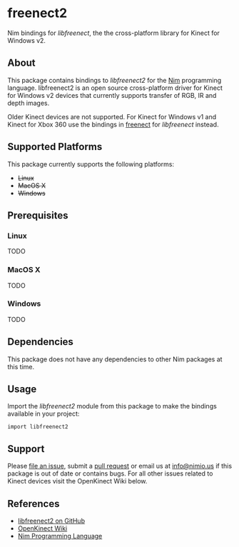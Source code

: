 # freenect2

Nim bindings for *libfreenect*, the the cross-platform library for Kinect for
Windows v2.


## About

This package contains bindings to *libfreenect2* for the
[Nim](http://nim-lang.org) programming language. libfreenect2 is an open source
cross-platform driver for Kinect for Windows v2 devices that currently supports
transfer of RGB, IR and depth images.

Older Kinect devices are not supported. For Kinect for Windows v1 and Kinect for
Xbox 360 use the bindings in [freenect](https://github.com/nimious/freenect)
for *libfreenect* instead.


## Supported Platforms

This package currently supports the following platforms:

- ~~Linux~~
- ~~MacOS X~~
- ~~Windows~~


## Prerequisites

### Linux

TODO

### MacOS X

TODO

### Windows

TODO


## Dependencies

This package does not have any dependencies to other Nim packages at this time.


## Usage

Import the *libfreenect2* module from this package to make the bindings
available in your project:

```nimrod
import libfreenect2
```


## Support

Please [file an issue](https://github.com/nimious/freenect2/issues), submit a
[pull request](https://github.com/nimious/freenect2/pulls?q=is%3Aopen+is%3Apr)
or email us at info@nimio.us if this package is out of date or contains bugs.
For all other issues related to Kinect devices visit the OpenKinect Wiki below.


## References

* [libfreenect2 on GitHub](https://github.com/OpenKinect/libfreenect2)
* [OpenKinect Wiki](http://openkinect.org/wiki/Main_Page)
* [Nim Programming Language](http://nim-lang.org/)
